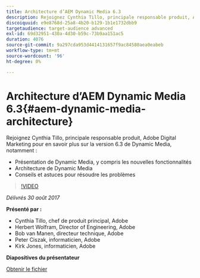 ```yaml
---
title: Architecture d’AEM Dynamic Media 6.3
description: Rejoignez Cynthia Tillo, principale responsable produit, Adobe Digital Marketing pour en savoir plus sur la version 6.3 de Dynamic Media.
discoiquuid: e9e8768d-25a8-4b20-b129-1b1e1732dbb9
targetaudience: target-audience advanced
exl-id: 69d32951-430a-4d30-b59c-73b9aa151ac5
duration: 4076
source-git-commit: 9a297cda953d4414131657f9ac84580aea0eabeb
workflow-type: tm+mt
source-wordcount: '96'
ht-degree: 0%

---
```


# Architecture d’AEM Dynamic Media 6.3{#aem-dynamic-media-architecture}

Rejoignez Cynthia Tillo, principale responsable produit, Adobe Digital Marketing pour en savoir plus sur la version 6.3 de Dynamic Media, notamment :

* Présentation de Dynamic Media, y compris les nouvelles fonctionnalités
* Architecture de Dynamic Media
* Conseils et astuces pour résoudre les problèmes

>[!VIDEO](https://video.tv.adobe.com/v/19570/?quality=9)

*Délivrés 30 août 2017*

**Présenté par :**

* Cynthia Tillo, chef de produit principal, Adobe
* Herbert Wolfram, Director of Engineering, Adobe
* Bob van Manen, directeur technique, Adobe
* Peter Ciszak, informaticien, Adobe
* Kirk Jones, informaticien, Adobe

**Diapositives du présentateur**

[Obtenir le fichier](assets/dynamicmedia83017.pdf)
<!--
[Get back to the Overview](https://helpx.adobe.com/experience-manager/kt/eseminars/gems/aem-index.html)
-->
